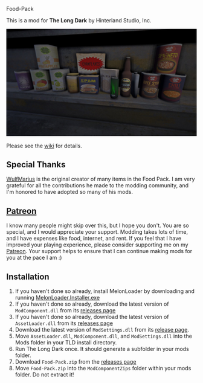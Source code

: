 Food-Pack


This is a mod for **The Long Dark** by Hinterland Studio, Inc.

![Food Items](Images/showcase-all.jpg)

Please see the [wiki](https://github.com/ds5678/Food-Pack/wiki) for details.

## Special Thanks

[WulfMarius](https://github.com/WulfMarius) is the original creator of many items in the Food Pack. I am very grateful for all the contributions he made to the modding community, and I'm honored to have adopted so many of his mods.

## [Patreon](https://www.patreon.com/ds5678)

I know many people might skip over this, but I hope you don't. You are so special, and I would appreciate your support. Modding takes lots of time, and I have expenses like food, internet, and rent. If you feel that I have improved your playing experience, please consider supporting me on my [Patreon](https://www.patreon.com/ds5678). Your support helps to ensure that I can continue making mods for you at the pace I am :)

## Installation

1. If you haven't done so already, install MelonLoader by downloading and running [MelonLoader.Installer.exe](https://github.com/HerpDerpinstine/MelonLoader/releases/latest/download/MelonLoader.Installer.exe)
2. If you haven't done so already, download the latest version of `ModComponent.dll` from its [releases page](https://github.com/ds5678/ModComponent/releases)
3. If you haven't done so already, download the latest version of `AssetLoader.dll` from its [releases page](https://github.com/ds5678/AssetLoader/releases)
4. Download the latest version of `ModSettings.dll` from its [release page](https://github.com/zeobviouslyfakeacc/ModSettings/releases).
5. Move `AssetLoader.dll`, `ModComponent.dll`, and `ModSettings.dll` into the Mods folder in your TLD install directory.
6. Run The Long Dark once. It should generate a subfolder in your mods folder.
7. Download `Food-Pack.zip` from the [releases page](https://github.com/ds5678/Food-Pack/releases)
8. Move `Food-Pack.zip` into the `ModComponentZips` folder within your mods folder. Do not extract it!
